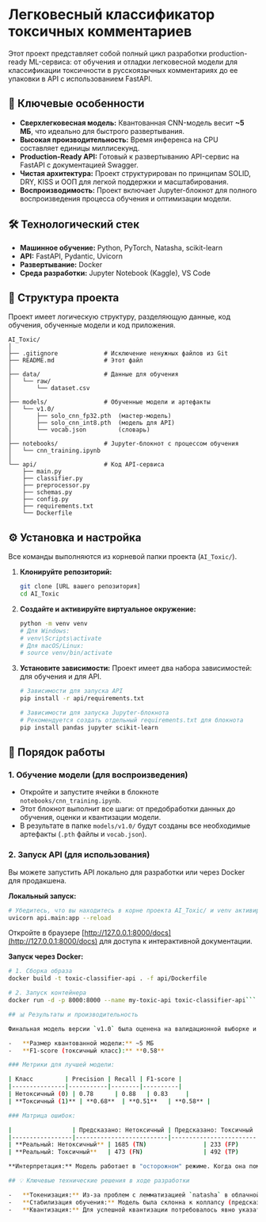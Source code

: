 # Легковесный классификатор токсичных комментариев

Этот проект представляет собой полный цикл разработки production-ready ML-сервиса: от обучения и отладки легковесной модели для классификации токсичности в русскоязычных комментариях до ее упаковки в API с использованием FastAPI.

## 🚀 Ключевые особенности

-   **Сверхлегковесная модель:** Квантованная CNN-модель весит **~5 МБ**, что идеально для быстрого развертывания.
-   **Высокая производительность:** Время инференса на CPU составляет единицы миллисекунд.
-   **Production-Ready API:** Готовый к развертыванию API-сервис на FastAPI с документацией Swagger.
-   **Чистая архитектура:** Проект структурирован по принципам SOLID, DRY, KISS и ООП для легкой поддержки и масштабирования.
-   **Воспроизводимость:** Проект включает Jupyter-блокнот для полного воспроизведения процесса обучения и оптимизации модели.

## 🛠️ Технологический стек

-   **Машинное обучение:** Python, PyTorch, Natasha, scikit-learn
-   **API:** FastAPI, Pydantic, Uvicorn
-   **Развертывание:** Docker
-   **Среда разработки:** Jupyter Notebook (Kaggle), VS Code

## 📂 Структура проекта

Проект имеет логическую структуру, разделяющую данные, код обучения, обученные модели и код приложения.

```
AI_Toxic/
│
├── .gitignore             # Исключение ненужных файлов из Git
├── README.md              # Этот файл
│
├── data/                  # Данные для обучения
│   └── raw/
│       └── dataset.csv
│
├── models/                # Обученные модели и артефакты
│   └── v1.0/
│       ├── solo_cnn_fp32.pth  (мастер-модель)
│       ├── solo_cnn_int8.pth  (модель для API)
│       └── vocab.json         (словарь)
│
├── notebooks/             # Jupyter-блокнот с процессом обучения
│   └── cnn_training.ipynb
│
└── api/                   # Код API-сервиса
    ├── main.py
    ├── classifier.py
    ├── preprocessor.py
    ├── schemas.py
    ├── config.py
    ├── requirements.txt
    └── Dockerfile
```

## ⚙️ Установка и настройка

Все команды выполняются из корневой папки проекта (`AI_Toxic/`).

1.  **Клонируйте репозиторий:**
    ```bash
    git clone [URL вашего репозитория]
    cd AI_Toxic
    ```

2.  **Создайте и активируйте виртуальное окружение:**
    ```bash
    python -m venv venv
    # Для Windows:
    # venv\Scripts\activate
    # Для macOS/Linux:
    # source venv/bin/activate
    ```

3.  **Установите зависимости:**
    Проект имеет два набора зависимостей: для обучения и для API.
    ```bash
    # Зависимости для запуска API
    pip install -r api/requirements.txt
    
    # Зависимости для запуска Jupyter-блокнота
    # Рекомендуется создать отдельный requirements.txt для блокнота
    pip install pandas jupyter scikit-learn
    ```

## 🚀 Порядок работы

### 1. Обучение модели (для воспроизведения)

-   Откройте и запустите ячейки в блокноте `notebooks/cnn_training.ipynb`.
-   Этот блокнот выполнит все шаги: от предобработки данных до обучения, оценки и квантизации модели.
-   В результате в папке `models/v1.0/` будут созданы все необходимые артефакты (`.pth` файлы и `vocab.json`).

### 2. Запуск API (для использования)

Вы можете запустить API локально для разработки или через Docker для продакшена.

**Локальный запуск:**
```bash
# Убедитесь, что вы находитесь в корне проекта AI_Toxic/ и venv активировано
uvicorn api.main:app --reload
```
Откройте в браузере [http://127.0.0.1:8000/docs](http://127.0.0.1:8000/docs) для доступа к интерактивной документации.

**Запуск через Docker:**
```bash
# 1. Сборка образа
docker build -t toxic-classifier-api . -f api/Dockerfile

# 2. Запуск контейнера
docker run -d -p 8000:8000 --name my-toxic-api toxic-classifier-api```

## 📊 Результаты и производительность

Финальная модель версии `v1.0` была оценена на валидационной выборке и показала следующие результаты:

-   **Размер квантованной модели:** ~5 МБ
-   **F1-score (токсичный класс):** **0.58**

### Метрики для лучшей модели:

| Класс         | Precision | Recall | F1-score |
|---------------|-----------|--------|----------|
| Нетоксичный (0) | 0.78      | 0.88   | 0.83     |
| **Токсичный (1)** | **0.68**  | **0.51**   | **0.58** |

### Матрица ошибок:

|                 | Предсказано: Нетоксичный | Предсказано: Токсичный |
|-----------------|--------------------------|------------------------|
| **Реальный: Нетоксичный** | 1685 (TN)                | 233 (FP)               |
| **Реальный: Токсичный**   | 473 (FN)                 | 492 (TP)               |

**Интерпретация:** Модель работает в "осторожном" режиме. Когда она помечает комментарий как токсичный, она права в 68% случаев (`Precision`), но при этом находит только 51% всех токсичных комментариев (`Recall`). Баланс можно настроить с помощью параметра `threshold` в API.

## 💡 Ключевые технические решения в ходе разработки

-   **Токенизация:** Из-за проблем с лемматизацией `natasha` в облачной среде был выбран более надежный подход с использованием `Segmenter` для токенизации и последующей ручной очистки.
-   **Стабилизация обучения:** Модель была склонна к коллапсу (предсказание одного класса). Проблема была решена комбинацией `BatchNorm1d`, `ReLU` как модуля, `gradient clipping` и `CosineAnnealingLR`.
-   **Квантизация:** Для успешной квантизации потребовалось явно указать "мосты" (`QuantStub`, `DeQuantStub`), использовать специальный `qconfig` для `nn.Embedding` и, что самое важное, **явно сливать (fuse) модули `Conv-BN-ReLU`** перед подготовкой модели.
